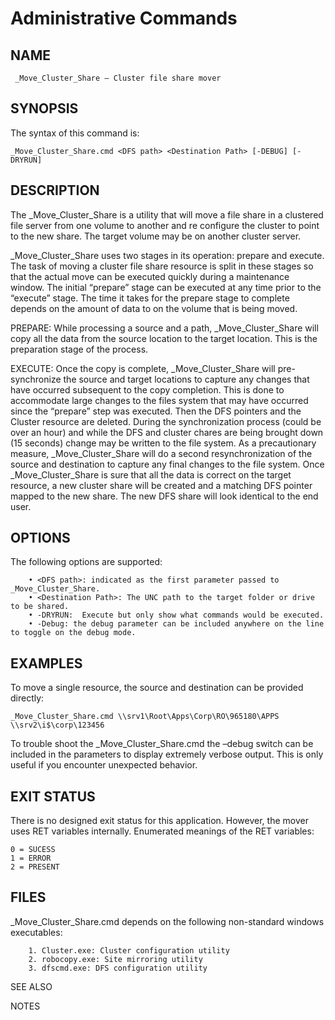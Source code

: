 # Administrative Commands                                       		             

## NAME

     _Move_Cluster_Share – Cluster file share mover

## SYNOPSIS

 The syntax of this command is:
 ```
 _Move_Cluster_Share.cmd <DFS path> <Destination Path> [-DEBUG] [-DRYRUN]
 ```
## DESCRIPTION

The _Move_Cluster_Share is a utility that will move a file share in a clustered file server from one volume to another and re configure the cluster to point to the new share. The target volume may be on another cluster server. 

_Move_Cluster_Share uses two stages in its operation: prepare and execute. The task of moving a cluster file share resource is split in these stages so that the actual move can be executed quickly during a maintenance window. The initial “prepare” stage can be executed at any time prior to the “execute” stage. The time it takes for the prepare stage to complete depends on the amount of data to on the volume that is being moved.    

PREPARE: While processing a source and a path, _Move_Cluster_Share will copy all the data from the source location to the target location. This is the preparation stage of the process. 

EXECUTE: Once the copy is complete, _Move_Cluster_Share will pre-synchronize the source and target locations to capture any changes that have occurred subsequent to the copy completion. This is done to accommodate large changes to the files system that may have occurred since the “prepare” step was executed. Then the DFS pointers and the Cluster resource are deleted. During the synchronization process (could be over an hour) and while the DFS and cluster chares are being brought down (15 seconds) change may be written to the file system.  As a precautionary measure, _Move_Cluster_Share will do a second resynchronization of the source and destination to capture any final changes to the file system. Once _Move_Cluster_Share is sure that all the data is correct on the target resource, a new cluster share will be created and a matching DFS pointer mapped to the new share. The new DFS share will look identical to the end user. 


## OPTIONS

The following options are supported:
```
    • <DFS path>: indicated as the first parameter passed to _Move_Cluster_Share.
    • <Destination Path>: The UNC path to the target folder or drive to be shared.
    • -DRYRUN:  Execute but only show what commands would be executed. 
    • -Debug: the debug parameter can be included anywhere on the line to toggle on the debug mode.
```
## EXAMPLES

To move a single resource, the source and destination can be provided directly:
```
_Move_Cluster_Share.cmd \\srv1\Root\Apps\Corp\RO\965180\APPS  \\srv2\i$\corp\123456
```
To trouble shoot the _Move_Cluster_Share.cmd the –debug switch can be included in the parameters to display extremely verbose output. This is only useful if you encounter unexpected behavior. 

## EXIT STATUS

There is no designed exit status for this application. However, the mover uses RET variables internally.
Enumerated meanings of the RET variables:
```
0 = SUCESS
1 = ERROR
2 = PRESENT
```



## FILES
_Move_Cluster_Share.cmd depends on the following non-standard windows executables: 
```
    1. Cluster.exe: Cluster configuration utility
    2. robocopy.exe: Site mirroring utility
    3. dfscmd.exe: DFS configuration utility
```

SEE ALSO



NOTES
